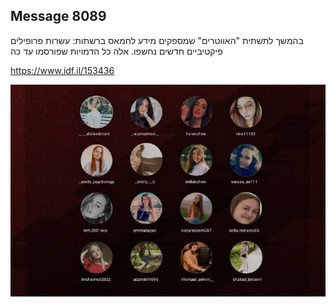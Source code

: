 ## Message 8089

בהמשך לתשתית "האווטרים" שמספקים מידע לחמאס ברשתות:
עשרות פרופילים פיקטיביים חדשים נחשפו. אלה כל הדמויות שפורסמו עד כה

https://www.idf.il/153436

![Photo](8089/8089_photo.jpg)
